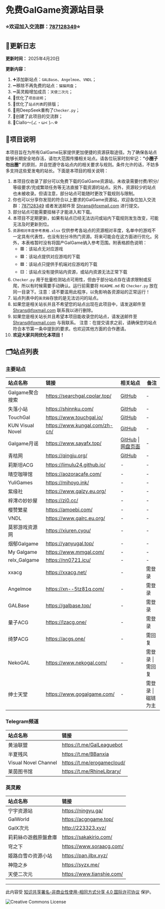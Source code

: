 # 免费GalGame资源站目录

### **⭐欢迎加入交流群：[787128349](https://qm.qq.com/q/vYhkrip9Oa)⭐** 

## 📅更新日志
**更新时间：** 2025年4月20日

**更新内容：** 
1. ➕添加新站点：`GALBase`、`Angelmoe`、`VNDL`；
2. ➖移除不再免费的站点：`猫猫网盘`；
3. ➖英灵殿增加成员：`天使二次元`；
4. 📝优化了`项目说明`；
5. 📝优化了`站点列表`的排版；
6. 🔄用DeepSeek重构了`Checker.py`；
7. 💬创建了此项目的交流群；
8. 🌟Ciallo～(∠・ω< )⌒☆


## 🧾项目说明

本项目旨在为所有GalGame玩家提供更加便捷的资源获取途径。为了确保各站点能够长期安全地存活，请勿大范围传播相关站点。请各位玩家时刻牢记：**“小圈子勿出圈”** 的原则，并自觉遵守各站点内的相关要求与规则。条件允许的话，不妨多多支持这些爱发电的站长。下面是本项目的相关说明：

1. 本项目仅收录了部分可以免费下载的GalGame资源站，未收录需要付费/积分/等级要求/完成繁琐任务等无法直接下载资源的站点。另外，资源较少的站点也未被收录。但请注意，部分站点可能随时更改下载规则与限制。
2. 你也可以分享你发现的符合以上要求的GalGame资源站，欢迎各位加入交流群：[787128349](https://qm.qq.com/q/vYhkrip9Oa) 或者发送邮件至 [Shrans@foxmail.com](mailto:Shrans@foxmail.com) 进行提交。
3. 部分站点可能需要挂梯子才能进入和下载。
4. 本项目不定期更新，如果有站点已经无法访问或站内下载规则发生改变，可能无法及时更新到位。
5. `资源相对丰度参考表格.xlsx` 仅供参考各站点的资源相对丰度，名单中的游戏不一定具有代表性，也没有划分冷热门资源。将来可能会在这方面进行优化。另外，本表格暂时没有将国产GalGame纳入参考范围。附表格颜色说明：
   - 🟥：该站点无对应游戏
   - 🟩：该站点提供对应游戏的下载
   - 🟦：该站点只提供手机端对应游戏的下载
   - 🟨：该站点没有提供站内资源，或站内资源无法正常下载
6. `Checker.py` 用于批量检测站点可用性，但由于部分站点存在请求限制或反爬，所以有时候需要手动确认。运行前需要将 `README.md` 和 `Checker.py` 放在同一目录下。注意：请不要滥用此程序，以免影响各资源站的正常运行！
7. 站点列表中的`英灵殿`存放的是无法访问的站点。
8. 如果您是相关站长并且不希望您的站点出现在此项目中，请发送邮件至 [Shrans@foxmail.com](mailto:Shrans@foxmail.com) 联系我以进行删除。
9. 如果您是相关站长并且希望本项目能收录您的站点，请发送邮件至 [Shrans@foxmail.com](mailto:Shrans@foxmail.com) 与我联系。 注意：在提交请求之前，请确保您的站点符合本节第一条中提到的要求。也欢迎其他方面的合作邀请。
10. **欢迎大家共同优化本项目！**

## 🗂️站点列表

### 主要站点
| 站点名称             | 链接                            | 相关站点                                                                              | 备注          |
|:-----------------|:------------------------------|:----------------------------------------------------------------------------------|-------------|
| Galgame聚合搜索      | https://searchgal.cpolar.top/ | [GitHub](https://github.com/Jurangren/SearchGal)                                  | -           |
| 失落小站             | https://shinnku.com/          | [GitHub](https://github.com/shinnku-nikaidou/upset-gal-web)                       | -           |
| TouchGal         | https://www.touchgal.io/      | [GitHub](https://github.com/KUN1007/kun-touchgal-next)                            | -           |
| KUN Visual Novel | https://www.kungal.com/zh-cn/ | [GitHub](https://github.com/KUN1007/kun-galgame-nuxt3)                            | -           |
| Galgame月谣        | https://www.sayafx.top/       | [GitHub](https://github.com/Moonpsalms-org) \|  [网盘页面](https://cloud.sayafx.top/) | -           |
| 青桔网              | https://qingju.org/           | [GitHub](https://github.com/qingjuacg/qingju/)                                    | -           |
| 莉斯坦ACG           | https://limulu24.github.io/   | -                                                                                 | -           |
| 晴空咖啡馆            | https://aozoracafe.com/       | -                                                                                 | -           |
| YuliGames        | https://mihoyo.ink/           | -                                                                                 | -           |
| 紫缘社              | https://www.galzy.eu.org/     | -                                                                                 | -           |
| 梓澪の妙妙屋           | https://zi0.cc/               | -                                                                                 | -           |
| 樱赞繁星             | https://amoebi.com/           | -                                                                                 | -           |
| VNDL             | https://www.galrc.eu.org/     | -                                                                                 | -           |
| 莫邪游戏资源网          | https://xiuren.cyou/          | -                                                                                 | -           |
| 烟郁Galgame        | https://yanyugal.top/         | -                                                                                 | -           |
| My Galgame       | https://www.mmgal.com/        | -                                                                                 | -           |
| relx_Galgame     | https://nn0721.icu/           | -                                                                                 | -           |
| xxacg            | https://xxacg.net/            | -                                                                                 | 需登录         |
| Angelmoe         | https://xn--5tz81q.com/       | -                                                                                 | 需登录         |
| GALBase          | https://galbase.top/          | -                                                                                 | 需登录         |
| 量子ACG            | https://lzacg.one/            | -                                                                                 | 需登录         |
| 绮梦ACG            | https://acgs.one/             | -                                                                                 | 需回复         |
| NekoGAL          | https://www.nekogal.com/      | -                                                                                 | 需登录 \| 需回复  |
| 绅士天堂             | https://www.gogalgame.com/    | -                                                                                 | 需登录 \| 磁链为主 |

### Telegram频道

| 站点名称                 | 链接                         |
|:---------------------|:---------------------------|
| 黄油联盟                 | https://t.me/GalLeaguebot  |
| 半夏残风                 | https://t.me/BBanxia       |
| Visual Novel Channel | https://t.me/erogamecloud/ |
| 莱茵图书馆                | https://t.me/RhineLibrary/ |


### 英灵殿
| 站点名称       | 链接                        |
|:-----------|:--------------------------|
| 宁宇资源站      | https://ningyu.ga/        |
| GalWorld   | https://acgngame.top/     |
| GalX次元     | http://223323.xyz/        |
| 莉莉絲の遊戲原盤倉庫 | https://sakakirio.com/    |
| 穹之下        | https://www.soraacg.com/  |
| 姬路白雪の资源小站  | https://pan.jlbx.xyz/     |
| 神隐之乡       | https://syzx.me/          |
| 天使二次元      | https://www.tianshie.com/ |

---

此内容受 [知识共享署名-非商业性使用-相同方式分享 4.0 国际许可协议](https://creativecommons.org/licenses/by-nc-sa/4.0/deed.zh-hans) 保护。

![Creative Commons License](https://i.creativecommons.org/l/by-nc-sa/4.0/88x31.png)
